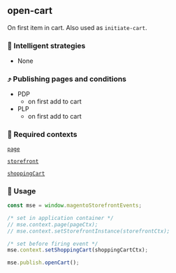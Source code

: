 ## open-cart

On first item in cart. Also used as `initiate-cart`.

### 🤖 Intelligent strategies

-   None

### ⤴️ Publishing pages and conditions

-   PDP
    -   on first add to cart
-   PLP
    -   on first add to cart

### 🛄 Required contexts

[`page`](./example-contexts/mock-page-context.md)

[`storefront`](./example-contexts/mock-storefront-context.md)

[`shoppingCart`](./example-contexts/mock-shopping-cart-context.md)

### 🔧 Usage

```javascript
const mse = window.magentoStorefrontEvents;

/* set in application container */
// mse.context.page(pageCtx);
// mse.context.setStorefrontInstance(storefrontCtx);

/* set before firing event */
mse.context.setShoppingCart(shoppingCartCtx);

mse.publish.openCart();
```
